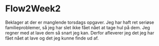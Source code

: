 # Flow2Week2

Beklager at der er manglende torsdags opgaver. Jeg har haft ret seriøse familieproblemer, så jeg har slet ikke fået nået at tage hul på dem. Jeg regner med at lave dem så snart jeg kan.
Derfor afleverer jeg det jeg har fået nået at lave og det jeg kunne finde ud af.
